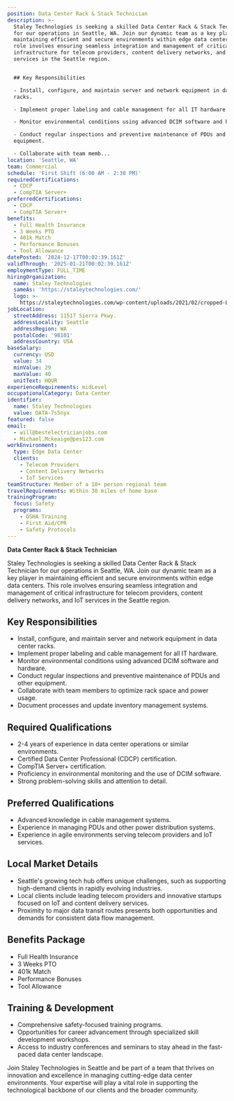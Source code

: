 ```yaml
---
position: Data Center Rack & Stack Technician
description: >-
  Staley Technologies is seeking a skilled Data Center Rack & Stack Technician
  for our operations in Seattle, WA. Join our dynamic team as a key player in
  maintaining efficient and secure environments within edge data centers. This
  role involves ensuring seamless integration and management of critical
  infrastructure for telecom providers, content delivery networks, and IoT
  services in the Seattle region.


  ## Key Responsibilities

  - Install, configure, and maintain server and network equipment in data center
  racks.

  - Implement proper labeling and cable management for all IT hardware.

  - Monitor environmental conditions using advanced DCIM software and hardware.

  - Conduct regular inspections and preventive maintenance of PDUs and other
  equipment.

  - Collaborate with team memb...
location: 'Seattle, WA'
team: Commercial
schedule: 'First Shift (6:00 AM - 2:30 PM)'
requiredCertifications:
  - CDCP
  - CompTIA Server+
preferredCertifications:
  - CDCP
  - CompTIA Server+
benefits:
  - Full Health Insurance
  - 3 Weeks PTO
  - 401k Match
  - Performance Bonuses
  - Tool Allowance
datePosted: '2024-12-17T00:02:39.161Z'
validThrough: '2025-01-21T00:02:39.161Z'
employmentType: FULL_TIME
hiringOrganization:
  name: Staley Technologies
  sameAs: 'https://staleytechnologies.com/'
  logo: >-
    https://staleytechnologies.com/wp-content/uploads/2021/02/cropped-Logo_StaleyTechnologies.png
jobLocation:
  streetAddress: 11517 Sierra Pkwy.
  addressLocality: Seattle
  addressRegion: WA
  postalCode: '98101'
  addressCountry: USA
baseSalary:
  currency: USD
  value: 34
  minValue: 29
  maxValue: 40
  unitText: HOUR
experienceRequirements: midLevel
occupationalCategory: Data Center
identifier:
  name: Staley Technologies
  value: DATA-7s5nyx
featured: false
email:
  - will@bestelectricianjobs.com
  - Michael.Mckeaige@pes123.com
workEnvironment:
  type: Edge Data Center
  clients:
    - Telecom Providers
    - Content Delivery Networks
    - IoT Services
teamStructure: Member of a 10+ person regional team
travelRequirements: Within 30 miles of home base
trainingProgram:
  focus: Safety
  programs:
    - OSHA Training
    - First Aid/CPR
    - Safety Protocols
---
```


**Data Center Rack & Stack Technician**

Staley Technologies is seeking a skilled Data Center Rack & Stack Technician for our operations in Seattle, WA. Join our dynamic team as a key player in maintaining efficient and secure environments within edge data centers. This role involves ensuring seamless integration and management of critical infrastructure for telecom providers, content delivery networks, and IoT services in the Seattle region.

## Key Responsibilities
- Install, configure, and maintain server and network equipment in data center racks.
- Implement proper labeling and cable management for all IT hardware.
- Monitor environmental conditions using advanced DCIM software and hardware.
- Conduct regular inspections and preventive maintenance of PDUs and other equipment.
- Collaborate with team members to optimize rack space and power usage.
- Document processes and update inventory management systems.

## Required Qualifications
- 2-4 years of experience in data center operations or similar environments.
- Certified Data Center Professional (CDCP) certification.
- CompTIA Server+ certification.
- Proficiency in environmental monitoring and the use of DCIM software.
- Strong problem-solving skills and attention to detail.

## Preferred Qualifications
- Advanced knowledge in cable management systems.
- Experience in managing PDUs and other power distribution systems.
- Experience in agile environments serving telecom providers and IoT services.

## Local Market Details
- Seattle's growing tech hub offers unique challenges, such as supporting high-demand clients in rapidly evolving industries.
- Local clients include leading telecom providers and innovative startups focused on IoT and content delivery services.
- Proximity to major data transit routes presents both opportunities and demands for consistent data flow management.

## Benefits Package
- Full Health Insurance
- 3 Weeks PTO
- 401k Match
- Performance Bonuses
- Tool Allowance

## Training & Development
- Comprehensive safety-focused training programs.
- Opportunities for career advancement through specialized skill development workshops.
- Access to industry conferences and seminars to stay ahead in the fast-paced data center landscape.

Join Staley Technologies in Seattle and be part of a team that thrives on innovation and excellence in managing cutting-edge data center environments. Your expertise will play a vital role in supporting the technological backbone of our clients and the broader community.
